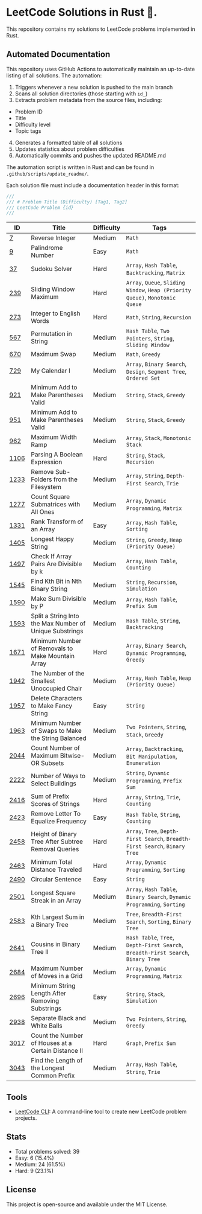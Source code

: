 # LeetCode Solutions in Rust 🦀.
This repository contains my solutions to LeetCode problems implemented in Rust.

## Automated Documentation

This repository uses GitHub Actions to automatically maintain an up-to-date listing of all solutions. The automation:

1. Triggers whenever a new solution is pushed to the main branch
2. Scans all solution directories (those starting with `id_`)
3. Extracts problem metadata from the source files, including:
- Problem ID
- Title
- Difficulty level
- Topic tags
4. Generates a formatted table of all solutions
5. Updates statistics about problem difficulties
6. Automatically commits and pushes the updated README.md

The automation script is written in Rust and can be found in `.github/scripts/update_readme/`.

Each solution file must include a documentation header in this format:
```rust
///
/// # Problem Title (Difficulty) [Tag1, Tag2]
/// LeetCode Problem {id}
///
```
| ID | Title | Difficulty | Tags |
|----|-------|------------|------|
| [7](./id_7) | Reverse Integer | Medium | `Math` |
| [9](./id_9) | Palindrome Number | Easy | `Math` |
| [37](./id_37) | Sudoku Solver | Hard | `Array`, `Hash Table`, `Backtracking`, `Matrix` |
| [239](./id_239) | Sliding Window Maximum | Hard | `Array`, `Queue`, `Sliding Window`, `Heap (Priority Queue)`, `Monotonic Queue` |
| [273](./id_273) | Integer to English Words | Hard | `Math`, `String`, `Recursion` |
| [567](./id_567) | Permutation in String | Medium | `Hash Table`, `Two Pointers`, `String`, `Sliding Window` |
| [670](./id_670) | Maximum Swap | Medium | `Math`, `Greedy` |
| [729](./id_729) | My Calendar I | Medium | `Array`, `Binary Search`, `Design`, `Segment Tree`, `Ordered Set` |
| [921](./id_921) | Minimum Add to Make Parentheses Valid | Medium | `String`, `Stack`, `Greedy` |
| [951](./id_951) | Minimum Add to Make Parentheses Valid | Medium | `String`, `Stack`, `Greedy` |
| [962](./id_962) | Maximum Width Ramp | Medium | `Array`, `Stack`, `Monotonic Stack` |
| [1106](./id_1106) | Parsing A Boolean Expression | Hard | `String`, `Stack`, `Recursion` |
| [1233](./id_1233) | Remove Sub-Folders from the Filesystem | Medium | `Array`, `String`, `Depth-First Search`, `Trie` |
| [1277](./id_1277) | Count Square Submatrices with All Ones | Medium | `Array`, `Dynamic Programming`, `Matrix` |
| [1331](./id_1331) | Rank Transform of an Array | Easy | `Array`, `Hash Table`, `Sorting` |
| [1405](./id_1405) | Longest Happy String | Medium | `String`, `Greedy`, `Heap (Priority Queue)` |
| [1497](./id_1497) | Check If Array Pairs Are Divisible by k | Medium | `Array`, `Hash Table`, `Counting` |
| [1545](./id_1545) | Find Kth Bit in Nth Binary String | Medium | `String`, `Recursion`, `Simulation` |
| [1590](./id_1590) | Make Sum Divisible by P | Medium | `Array`, `Hash Table`, `Prefix Sum` |
| [1593](./id_1593) | Split a String Into the Max Number of Unique Substrings | Medium | `Hash Table`, `String`, `Backtracking` |
| [1671](./id_1671) | Minimum Number of Removals to Make Mountain Array | Hard | `Array`, `Binary Search`, `Dynamic Programming`, `Greedy` |
| [1942](./id_1942) | The Number of the Smallest Unoccupied Chair | Medium | `Array`, `Hash Table`, `Heap (Priority Queue)` |
| [1957](./id_1957) | Delete Characters to Make Fancy String | Easy | `String` |
| [1963](./id_1963) | Minimum Number of Swaps to Make the String Balanced | Medium | `Two Pointers`, `String`, `Stack`, `Greedy` |
| [2044](./id_2044) | Count Number of Maximum Bitwise-OR Subsets | Medium | `Array`, `Backtracking`, `Bit Manipulation`, `Enumeration` |
| [2222](./id_2222) | Number of Ways to Select Buildings | Medium | `String`, `Dynamic Programming`, `Prefix Sum` |
| [2416](./id_2416) | Sum of Prefix Scores of Strings | Hard | `Array`, `String`, `Trie`, `Counting` |
| [2423](./id_2423) | Remove Letter To Equalize Frequency | Easy | `Hash Table`, `String`, `Counting` |
| [2458](./id_2458) | Height of Binary Tree After Subtree Removal Queries | Hard | `Array`, `Tree`, `Depth-First Search`, `Breadth-First Search`, `Binary Tree` |
| [2463](./id_2463) | Minimum Total Distance Traveled | Hard | `Array`, `Dynamic Programming`, `Sorting` |
| [2490](./id_2490) | Circular Sentence | Easy | `String` |
| [2501](./id_2501) | Longest Square Streak in an Array | Medium | `Array`, `Hash Table`, `Binary Search`, `Dynamic Programming`, `Sorting` |
| [2583](./id_2583) | Kth Largest Sum in a Binary Tree | Medium | `Tree`, `Breadth-First Search`, `Sorting`, `Binary Tree` |
| [2641](./id_2641) | Cousins in Binary Tree II | Medium | `Hash Table`, `Tree`, `Depth-First Search`, `Breadth-First Search`, `Binary Tree` |
| [2684](./id_2684) | Maximum Number of Moves in a Grid | Medium | `Array`, `Dynamic Programming`, `Matrix` |
| [2696](./id_2696) | Minimum String Length After Removing Substrings | Easy | `String`, `Stack`, `Simulation` |
| [2938](./id_2938) | Separate Black and White Balls | Medium | `Two Pointers`, `String`, `Greedy` |
| [3017](./id_3017) | Count the Number of Houses at a Certain Distance II | Hard | `Graph`, `Prefix Sum` |
| [3043](./id_3043) | Find the Length of the Longest Common Prefix | Medium | `Array`, `Hash Table`, `String`, `Trie` |

## Tools

- [LeetCode CLI](./leetcode_cli/): A command-line tool to create new LeetCode problem projects.

## Stats

- Total problems solved: 39
- Easy: 6 (15.4%)
- Medium: 24 (61.5%)
- Hard: 9 (23.1%)

## License

This project is open-source and available under the MIT License.
